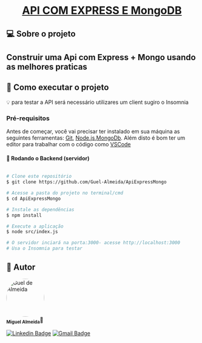 <h1 align="center">
     <a href="#" alt="Profy"> API COM EXPRESS E MongoDB </a>
</h1>

## 💻 Sobre o projeto

Construir uma Api com Express + Mongo usando as melhores praticas 
---
## 🚀 Como executar o projeto

💡 para testar a API será necessário utilizares um client sugiro o Insomnia 

### Pré-requisitos

Antes de começar, você vai precisar ter instalado em sua máquina as seguintes ferramentas:
[Git](https://git-scm.com), [Node.js](https://nodejs.org/en/),[MongoDb](https://www.mongodb.com/). 
Além disto é bom ter um editor para trabalhar com o código como [VSCode](https://code.visualstudio.com/)


#### 🎲 Rodando o Backend (servidor)

```bash

# Clone este repositório
$ git clone https://github.com/Guel-Almeida/ApiExpressMongo

# Acesse a pasta do projeto no terminal/cmd
$ cd ApiExpressMongo

# Instale as dependências
$ npm install

# Execute a aplicação 
$ node src/index.js

# O servidor inciará na porta:3000- acesse http://localhost:3000 
# Usa o Insomnia para testar

```


## 🦸 Autor


 <img style="border-radius: 50%;" src="https://avatars0.githubusercontent.com/u/59391514?s=460&u=25ceafbf07099dc692e22874253f979f717ad7c0&v=4" width="100px;" alt="Guel de Almeida"/>
 <br />
 <sub><b>Miguel Almeida</b></sub></a>🚀

[![Linkedin Badge](https://img.shields.io/badge/-Miguel?style=flat-square&logo=Linkedin&logoColor=white&link=https://www.linkedin.com/in/guel-almeida-2217271ab/)](https://www.linkedin.com/in/guel-almeida-2217271ab/) 
[![Gmail Badge](https://img.shields.io/badge/-guelgaietaalmeida@gmail.com-c14438?style=flat-square&logo=Gmail&logoColor=white&link=mailto:guelgaietaalmeida@gmail.com)](mailto:guelgaietaalmeida@gmail.com)

